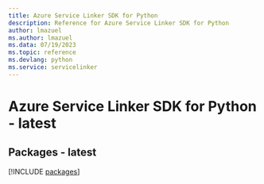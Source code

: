 ```yaml
---
title: Azure Service Linker SDK for Python
description: Reference for Azure Service Linker SDK for Python
author: lmazuel
ms.author: lmazuel
ms.data: 07/19/2023
ms.topic: reference
ms.devlang: python
ms.service: servicelinker
---
```

# Azure Service Linker SDK for Python - latest
## Packages - latest
[!INCLUDE [packages](service-linker-index.md)]